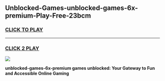 
## Unblocked-Games-unblocked-games-6x-premium-Play-Free-23bcm
<h3>
<a href="https://premium76.site?title=unblocked-games-6x-premium&ref=10A">CLICK TO PLAY</a></h3>
<hr>

<h3>
<a href="https://premium76.site?title=unblocked-games-6x-premium&ref=10A">CLICK 2 PLAY</a>
  
</h3>

<a href="https://premium76.site?title=unblocked-games-6x-premium&ref=10A"><img src="https://clearcache.store/games.png"></a>


**unblocked-games-6x-premium games unblocked: Your Gateway to Fun and Accessible Online Gaming**
